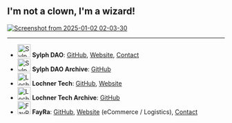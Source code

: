 ## I'm not a clown, I'm a wizard!

<a href="https://www.youtube.com/watch?v=-K3ztneTQuA&list=PLkjVWxqEoZvH_HF4XAP7ePcdFZbtSUhT1&index=19" target="_blank">
  <img src="https://github.com/user-attachments/assets/522aa53d-96fb-4a93-9ac7-9d024b6e5626" alt="Screenshot from 2025-01-02 02-03-30">
</a>

---

- <img src="https://avatars.githubusercontent.com/u/193454712?s=64&v=4" alt="Sylph DAO" width="30"> **Sylph DAO**: [GitHub](https://github.com/sylph-dao), [Website](https://sylph.finance), [Contact](mailto:dao@sylph.box)  
- <img src="https://avatars.githubusercontent.com/u/193454158?s=64&v=4" alt="Sylph DAO Archive" width="30"> **Sylph DAO Archive**: [GitHub](https://github.com/sylph-dao-arc)  
- <img src="https://avatars.githubusercontent.com/u/193160066?s=64&v=4" alt="Lochner Tech" width="30"> **Lochner Tech**: [GitHub](https://github.com/lochner-tech), [Website](https://lochner.tech)  
- <img src="https://avatars.githubusercontent.com/u/193456537?s=64&v=4" alt="Lochner Tech Archive" width="30"> **Lochner Tech Archive**: [GitHub](https://github.com/lochner-tech-arc)  
- <img src="https://avatars.githubusercontent.com/u/185224928?s=64&v=4" alt="FayRa" width="30"> **FayRa**: [GitHub](https://github.com/fay-ra), [Website](https://fayra.com) (eCommerce / Logistics), [Contact](mailto:support@fayra.com)  
